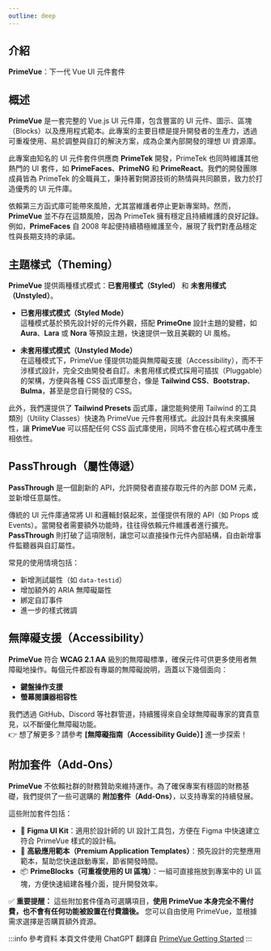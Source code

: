 ```yaml
---
outline: deep
---
```


## 介紹

**PrimeVue**：下一代 Vue UI 元件套件  

## 概述  
**PrimeVue** 是一套完整的 Vue.js UI 元件庫，包含豐富的 UI 元件、圖示、區塊（Blocks）以及應用程式範本。此專案的主要目標是提升開發者的生產力，透過可重複使用、易於調整與自訂的解決方案，成為企業內部開發的理想 UI 資源庫。  

此專案由知名的 UI 元件套件供應商 **PrimeTek** 開發，PrimeTek 也同時維護其他熱門的 UI 套件，如 **PrimeFaces**、**PrimeNG** 和 **PrimeReact**。我們的開發團隊成員皆為 PrimeTek 的全職員工，秉持著對開源技術的熱情與共同願景，致力於打造優秀的 UI 元件庫。  

依賴第三方函式庫可能帶來風險，尤其當維護者停止更新專案時。然而，**PrimeVue** 並不存在這類風險，因為 PrimeTek 擁有穩定且持續維護的良好記錄。例如，**PrimeFaces** 自 2008 年起便持續積極維護至今，展現了我們對產品穩定性與長期支持的承諾。

## 主題樣式（Theming）

**PrimeVue** 提供兩種樣式模式：**已套用樣式（Styled）** 和 **未套用樣式（Unstyled）**。  

- **已套用樣式模式（Styled Mode）**  
  這種模式基於預先設計好的元件外觀，搭配 **PrimeOne** 設計主題的變體，如 **Aura**、**Lara** 或 **Nora** 等預設主題，快速提供一致且美觀的 UI 風格。

- **未套用樣式模式（Unstyled Mode）**  
  在這種模式下，PrimeVue 僅提供功能與無障礙支援（Accessibility），而不干涉樣式設計，完全交由開發者自訂。未套用樣式模式採用可插拔（Pluggable）的架構，方便與各種 CSS 函式庫整合，像是 **Tailwind CSS**、**Bootstrap**、**Bulma**，甚至是您自行開發的 CSS。  

此外，我們還提供了 **Tailwind Presets** 函式庫，讓您能夠使用 Tailwind 的工具類別（Utility Classes）快速為 PrimeVue 元件套用樣式。此設計具有未來擴展性，讓 **PrimeVue** 可以搭配任何 CSS 函式庫使用，同時不會在核心程式碼中產生相依性。

## PassThrough（屬性傳遞）

**PassThrough** 是一個創新的 API，允許開發者直接存取元件的內部 DOM 元素，並新增任意屬性。  

傳統的 UI 元件庫通常將 UI 和邏輯封裝起來，並僅提供有限的 API（如 Props 或 Events）。當開發者需要額外功能時，往往得依賴元件維護者進行擴充。**PassThrough** 則打破了這項限制，讓您可以直接操作元件內部結構，自由新增事件監聽器與自訂屬性。  

常見的使用情境包括：  
- 新增測試屬性（如 `data-testid`）  
- 增加額外的 ARIA 無障礙屬性  
- 綁定自訂事件  
- 進一步的樣式微調  

## 無障礙支援（Accessibility）

**PrimeVue** 符合 **WCAG 2.1 AA** 級別的無障礙標準，確保元件可供更多使用者無障礙地操作。每個元件都設有專屬的無障礙說明，涵蓋以下幾個面向：  
- **鍵盤操作支援**  
- **螢幕閱讀器相容性**  

我們透過 GitHub、Discord 等社群管道，持續獲得來自全球無障礙專家的寶貴意見，以不斷優化無障礙功能。  
👉 想了解更多？請參考 **[無障礙指南（Accessibility Guide）]** 進一步探索！

## 附加套件（Add-Ons）

**PrimeVue** 不依賴社群的財務贊助來維持運作。為了確保專案有穩固的財務基礎，我們提供了一些可選購的 **附加套件（Add-Ons）**，以支持專案的持續發展。  

這些附加套件包括：  
- 🎨 **Figma UI Kit**：適用於設計師的 UI 設計工具包，方便在 Figma 中快速建立符合 PrimeVue 樣式的設計稿。  
- 🚀 **高級應用範本（Premium Application Templates）**：預先設計的完整應用範本，幫助您快速啟動專案，節省開發時間。  
- 📦 **PrimeBlocks（可重複使用的 UI 區塊）**：一組可直接拖放到專案中的 UI 區塊，方便快速組建各種介面，提升開發效率。  

✅ **重要提醒：** 這些附加套件僅為可選購項目，**使用 PrimeVue 本身完全不需付費，也不會有任何功能被設置在付費牆後。** 您可以自由使用 PrimeVue，並根據需求選擇是否購買額外資源。


:::info 參考資料
本頁文件使用 ChatGPT 翻譯自 [PrimeVue Getting Started](https://primevue.org/introduction/)
:::
